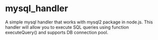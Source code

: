 # mysql_handler

A simple mysql handler that works with mysql2 package in node.js. This handler will allow you to execute SQL queries using function executeQuery() and supports DB connection pool.

